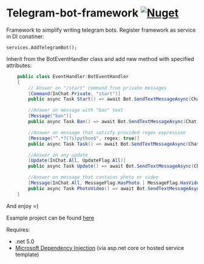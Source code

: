 # Telegram-bot-framework [![Nuget](https://img.shields.io/nuget/v/AleXr64.BotFramework)](https://www.nuget.org/packages/AleXr64.BotFramework/)
Framework to simplify writing telegram bots.
Register framework as service in DI conatiner:

    services.AddTelegramBot();
Inherit from the BotEventHandler class and add new method with specified attributes:

```csharp
    public class EventHandler:BotEventHandler
    {
        // Answer on "/start" command from private messages
        [Command(InChat.Private, "start")]
        public async Task Start() => await Bot.SendTextMessageAsync(Chat, "Hello! U started me =)");

        //Answer on message with "ban" text
        [Message("ban")]
        public async Task Ban() => await Bot.SendTextMessageAsync(Chat, "I will ban you right now! Just kidding");

        //Answer on message that satisfy provided regex expression
        [Message("^.*?(?i)python$", regex: true)]
        public async Task Task() => await Bot.SendTextMessageAsync(Chat, "I hate snakes");

        //Answer on any update
        [Update(InChat.All, UpdateFlag.All)]
        public async Task Update() => await Bot.SendTextMessageAsync(Chat, "Hello");

        //Answer on message that contains photo or video
        [Message(InChat.All, MessageFlag.HasPhoto | MessageFlag.HasVideo)]
        public async Task PhotoVideo() => await Bot.SendTextMessageAsync(Chat, "Send me more!");
    }
```
And enjoy =)

Example project can be found [here](TGBotFramework/Examples)

Requires:

 - .net 5.0
 - [Microsoft Dependency Injection](https://docs.microsoft.com/en-us/aspnet/core/fundamentals/dependency-injection)  (via asp.net core or hosted service template)


